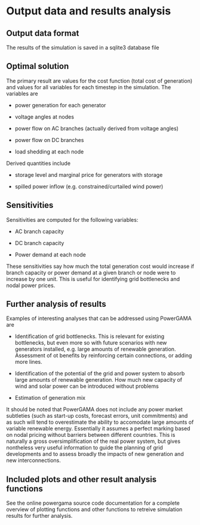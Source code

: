 # Output data and results analysis

## Output data format
The results of the simulation is saved in a sqlite3 database file

## Optimal solution

The primary result are values for the cost function (total cost of
generation) and values for all variables for each timestep in the
simulation. The variables are

-   power generation for each generator

-   voltage angles at nodes

-   power flow on AC branches (actually derived from voltage angles)

-   power flow on DC branches

-   load shedding at each node

Derived quantities include

-   storage level and marginal price for generators with storage

-   spilled power inflow (e.g. constrained/curtailed wind power)

## Sensitivities

Sensitivities are computed for the following variables:

-   AC branch capacity

-   DC branch capacity

-   Power demand at each node

These sensitivities say how much the total generation cost would
increase if branch capacity or power demand at a given branch or node
were to increase by one unit. This is useful for identifying grid
bottlenecks and nodal power prices.

## Further analysis of results

Examples of interesting analyses that can be addressed using PowerGAMA
are

-   Identification of grid bottlenecks. This is relevant for existing
    bottlenecks, but even more so with future scenarios with new
    generators installed, e.g. large amounts of renewable generation.
    Assessment of ot benefits by reinforcing certain connections, or
    adding more lines.

-   Identification of the potential of the grid and power system to
    absorb large amounts of renewable generation. How much new capacity
    of wind and solar power can be introduced without problems

-   Estimation of generation mix

It should be noted that PowerGAMA does not include any power market
subtleties (such as start-up costs, forecast errors, unit commitments)
and as such will tend to overestimate the ability to accomodate large
amounts of variable renewable energy. Essentially it assumes a perfect
marking based on nodal pricing without barriers between different
countries. This is naturally a gross oversimplification of the real
power system, but gives nontheless very useful information to guide the
planning of grid developments and to assess broadly the impacts of new
generation and new interconnections.

## Included plots and other result analysis functions

See the online powergama source code documentation for a complete
overview of plotting functions and other functions to retreive
simulation results for further analysis.
